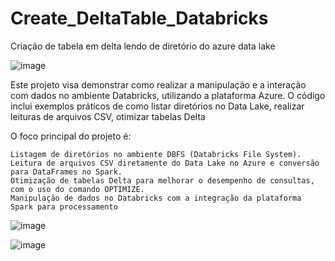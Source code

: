 # Create_DeltaTable_Databricks
Criação de tabela em delta lendo de diretório do azure data lake

![image](https://github.com/user-attachments/assets/8ff4898b-2386-464a-9595-7c9278990aaf)

Este projeto visa demonstrar como realizar a manipulação e a interação com dados no ambiente Databricks, utilizando a plataforma Azure. O código inclui exemplos práticos de como listar diretórios no Data Lake, realizar leituras de arquivos CSV, otimizar tabelas Delta

O foco principal do projeto é:

    Listagem de diretórios no ambiente DBFS (Databricks File System).
    Leitura de arquivos CSV diretamente do Data Lake no Azure e conversão para DataFrames no Spark.
    Otimização de tabelas Delta para melhorar o desempenho de consultas, com o uso do comando OPTIMIZE.
    Manipulação de dados no Databricks com a integração da plataforma Spark para processamento

![image](https://github.com/user-attachments/assets/aa4a7606-4270-4643-8a13-fedf42de3068)

![image](https://github.com/user-attachments/assets/701a61ef-86d1-462d-86d1-db120049327d)
